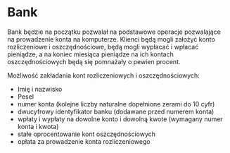 # Bank
Bank będzie na początku pozwalał na podstawowe operacje pozwalające na prowadzenie konta na komputerze.
Klienci będą mogli założyć konto rozliczeniowe i oszczędnościowe, będą mogli wypłacać i wpłacać pieniądze,
a na koniec miesiąca pieniądze na ich kontach oszczędnościowych będą się pomnażały o pewien procent.

Możliwość zakładania kont rozliczeniowych i oszczędnościowych:
- Imię i nazwisko
- Pesel
- numer konta (kolejne liczby naturalne dopełnione zerami do 10 cyfr)
- dwucyfrowy identyfikator banku (dodawane przed numerem konta)
- wpłaty i wypłaty na dowolne konto i dowolną kwote (wymagany numer konta i kwota)
- stałe oprocentowanie kont oszczędnościowych
- opłata za prowadzenie konta rozliczeniowego
